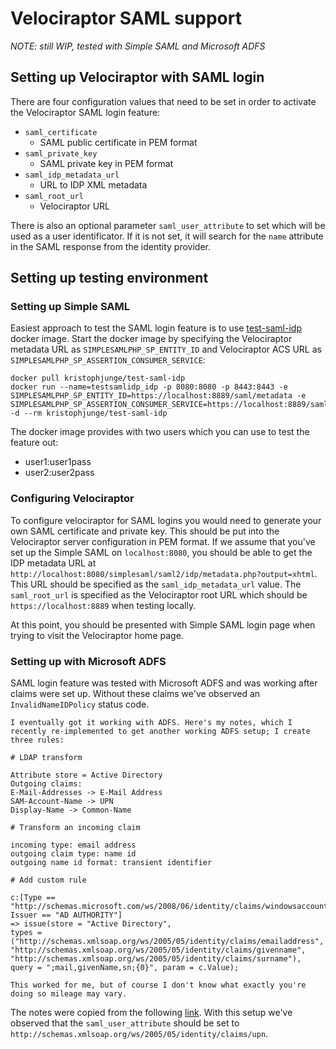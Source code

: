 # Velociraptor SAML support

*NOTE: still WIP, tested with Simple SAML and Microsoft ADFS*

## Setting up Velociraptor with SAML login

There are four configuration values that need to be set in order to activate the Velociraptor SAML login feature:
- `saml_certificate`
  - SAML public certificate in PEM format
- `saml_private_key`
  - SAML private key in PEM format
- `saml_idp_metadata_url`
  - URL to IDP XML metadata
- `saml_root_url`
  - Velociraptor URL

There is also an optional parameter `saml_user_attribute` to set which will be used as a user identificator. If it is not set, it will search for
the `name` attribute in the SAML response from the identity provider.

## Setting up testing environment

### Setting up Simple SAML

Easiest approach to test the SAML login feature is to use [test-saml-idp](https://hub.docker.com/r/kristophjunge/test-saml-idp/) docker image. 
Start the docker image by specifying the Velociraptor metadata URL as `SIMPLESAMLPHP_SP_ENTITY_ID` and Velociraptor ACS URL as `SIMPLESAMLPHP_SP_ASSERTION_CONSUMER_SERVICE`:

```
docker pull kristophjunge/test-saml-idp
docker run --name=testsamlidp_idp -p 8080:8080 -p 8443:8443 -e SIMPLESAMLPHP_SP_ENTITY_ID=https://localhost:8889/saml/metadata -e SIMPLESAMLPHP_SP_ASSERTION_CONSUMER_SERVICE=https://localhost:8889/saml/acs -d --rm kristophjunge/test-saml-idp
```

The docker image provides with two users which you can use to test the feature out:
- user1:user1pass
- user2:user2pass

### Configuring Velociraptor

To configure velociraptor for SAML logins you would need to generate your own SAML certificate and private key. 
This should be put into the Velociraptor server configuration in PEM format.
If we assume that you've set up the Simple SAML on `localhost:8080`, you should be able to get the IDP metadata URL at `http://localhost:8080/simplesaml/saml2/idp/metadata.php?output=xhtml`. This URL should be specified as the `saml_idp_metadata_url` value. The `saml_root_url` is specified as the Velociraptor root URL which should be `https://localhost:8889` when testing locally.

At this point, you should be presented with Simple SAML login page when trying to visit the Velociraptor home page.

### Setting up with Microsoft ADFS

SAML login feature was tested with Microsoft ADFS and was working after claims were set up. Without these claims we've observed an `InvalidNameIDPolicy` status code.

```
I eventually got it working with ADFS. Here's my notes, which I recently re-implemented to get another working ADFS setup; I create three rules:

# LDAP transform

Attribute store = Active Directory
Outgoing claims:
E-Mail-Addresses -> E-Mail Address
SAM-Account-Name -> UPN
Display-Name -> Common-Name

# Transform an incoming claim

incoming type: email address
outgoing claim type: name id
outgoing name id format: transient identifier

# Add custom rule

c:[Type == "http://schemas.microsoft.com/ws/2008/06/identity/claims/windowsaccountname", Issuer == "AD AUTHORITY"]
=> issue(store = "Active Directory",
types = ("http://schemas.xmlsoap.org/ws/2005/05/identity/claims/emailaddress",
"http://schemas.xmlsoap.org/ws/2005/05/identity/claims/givenname",
"http://schemas.xmlsoap.org/ws/2005/05/identity/claims/surname"),
query = ";mail,givenName,sn;{0}", param = c.Value);

This worked for me, but of course I don't know what exactly you're doing so mileage may vary.
```

The notes were copied from the following [link](https://github.com/crewjam/saml/issues/5#issuecomment-501328253). 
With this setup we've observed that the `saml_user_attribute` should be set to ` http://schemas.xmlsoap.org/ws/2005/05/identity/claims/upn`.

